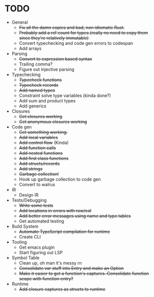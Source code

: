 # TODO
- General
  - ~~Fix all the damn copies and bad, non idiomatic Rust.~~
  - ~~Probably add a ref count for types (really no need to copy them
    since they're relatively immutable)~~
  - Convert typechecking and code gen errors to codespan
  - Add arrays
- Parsing
  - ~~Convert to expression based syntax~~
  - Trailing comma?
  - Figure out injective parsing
- Typechecking
  - ~~Typecheck functions~~
  - ~~Typecheck records~~
  - ~~Add named types~~
  - Constraint solve type variables (kinda done?)
  - Add sum and product types
  - Add generics
- Closures
  - ~~Get closures working~~
  - ~~Get anonymous closures working~~  
- Code gen
  - ~~Get something working.~~
  - ~~Add local variables~~
  - ~~Add control flow~~ (Kinda)
  - ~~Add function calls~~
  - ~~Add nested functions~~ 
  - ~~Add first class functions~~
  - ~~Add structs/records~~
  - ~~Add strings~~
  - ~~Garbage collection!~~
  - Hook up garbage collection to code gen
  - Convert to walrus
- IR
  - Design IR 
- Tests/Debugging
  - ~~Write some tests~~
  - ~~Add locations in errors with row/col~~
  - ~~Add better error messages using name and type tables~~
  - Get automated testing
- Build System
  - ~~Automate TypeScript compilation for runtime~~
  - Create CLI     
- Tooling
  - Get emacs plugin
  - Start figuring out LSP
- Symbol Table
  - Clean up, oh man it's messy rn
  - ~~Consolidate var stuff into Entry and make an Option~~
  - ~~Make it easier to get a function's captures. Consolidate function scope with function entry?~~  
- Runtime
  - ~~Add closure captures as structs to runtime~~  
